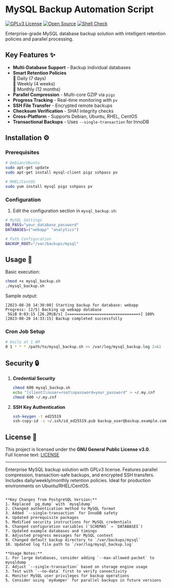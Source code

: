 # MySQL Backup Automation Script

[![GPLv3 License](https://img.shields.io/badge/License-GPL%20v3-blue.svg)](https://www.gnu.org/licenses/gpl-3.0)
[![Open Source](https://img.shields.io/badge/Open%20Source-Yes-brightgreen)](https://opensource.org/)
[![Shell Check](https://img.shields.io/badge/Shell_Check-Validated-brightgreen)](https://github.com/koalaman/shellcheck)

Enterprise-grade MySQL database backup solution with intelligent retention policies and parallel processing.

## Key Features ✨

- **Multi-Database Support** - Backup individual databases
- **Smart Retention Policies**  
  📅 Daily (7 days)  
  📆 Weekly (4 weeks)  
  📅 Monthly (12 months)
- **Parallel Compression** - Multi-core GZIP via `pigz`
- **Progress Tracking** - Real-time monitoring with `pv`
- **SSH File Transfer** - Encrypted remote backups
- **Checksum Verification** - SHA1 integrity checks
- **Cross-Platform** - Supports Debian, Ubuntu, RHEL, CentOS
- **Transactional Backups** - Uses `--single-transaction` for InnoDB

## Installation ⚙️

### Prerequisites

```bash
# Debian/Ubuntu
sudo apt-get update
sudo apt-get install mysql-client pigz sshpass pv

# RHEL/CentOS
sudo yum install mysql pigz sshpass pv
```

### Configuration

1. Edit the configuration section in `mysql_backup.sh`:

```bash
# MySQL Settings
DB_PASS="your_database_password"
DATABASES=("webapp" "analytics")

# Path Configuration
BACKUP_ROOT="/var/backups/mysql"
```

## Usage 🚀

Basic execution:
```bash
chmod +x mysql_backup.sh
./mysql_backup.sh
```

Sample output:
```
[2023-08-20 14:30:00] Starting backup for database: webapp
Progress: [2/5] Backing up webapp database
 5GiB 0:03:15 [26.2MiB/s] [===============================>] 100%
[2023-08-20 14:33:15] Backup completed successfully
```

### Cron Job Setup
```bash
# Daily at 1 AM
0 1 * * * /path/to/mysql_backup.sh >> /var/log/mysql_backup.log 2>&1
```

## Security 🔒
1. **Credential Security**
   ```bash
   chmod 600 mysql_backup.sh
   echo "[client]\nuser=root\npassword=your_password" > ~/.my.cnf
   chmod 600 ~/.my.cnf
   ```

2. **SSH Key Authentication**
   ```bash
   ssh-keygen -t ed25519
   ssh-copy-id -i ~/.ssh/id_ed25519.pub backup_user@backup.example.com
   ```

## License 📜
This project is licensed under the **GNU General Public License v3.0**.  
Full license text: [LICENSE](LICENSE)

---
Enterprise MySQL backup solution with GPLv3 license. Features parallel compression, transaction-safe backups, and encrypted SSH transfers. Includes daily/weekly/monthly retention policies. Ideal for production environments on Ubuntu/RHEL/CentOS.
```

**Key Changes from PostgreSQL Version:**
1. Replaced `pg_dump` with `mysqldump`
2. Changed authentication method to MySQL format
3. Added `--single-transaction` for InnoDB safety
4. Updated prerequisite packages
5. Modified security instructions for MySQL credentials
6. Changed configuration variables (`SCHEMAS` → `DATABASES`)
7. Updated example databases and timings
8. Adjusted progress messages for MySQL context
9. Changed default backup directory to `/var/backups/mysql`
10. Updated log file path to `/var/log/mysql_backup.log`

**Usage Notes:**
1. For large databases, consider adding `--max-allowed-packet` to mysqldump
2. Adjust `--single-transaction` based on storage engine usage
3. Test with `--no-data` first to verify connectivity
4. Monitor MySQL user privileges for backup operations
5. Consider using `mydumper` for parallel backups in future versions
